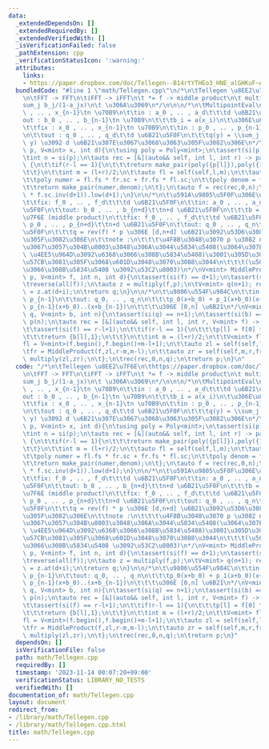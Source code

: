 ```yaml
---
data:
  _extendedDependsOn: []
  _extendedRequiredBy: []
  _extendedVerifiedWith: []
  _isVerificationFailed: false
  _pathExtension: cpp
  _verificationStatusIcon: ':warning:'
  attributes:
    links:
    - https://paper.dropbox.com/doc/Tellegen--B14rtYTHEo3_HNE_alGHKuF~Ag-rfmOzvP8OswA8Vug7Dn5H
  bundledCode: "#line 1 \"math/Tellegen.cpp\"\n/*\n\tTellegen \u8EE2\u7F6E\n\thttps://paper.dropbox.com/doc/Tellegen--B14rtYTHEo3_HNE_alGHKuF~Ag-rfmOzvP8OswA8Vug7Dn5H\n\
    \n\tFFT -> FFT\n\tiFFT -> iFFT\n\t *= f -> middle product\n\t multieval -> \\\
    sum_j b_j/(1-a_jx)\n\t \u306A\u3069\n*/\n\n\n/*\n\tMultipointEval\n\t\tfix : x_0\
    \ , .. , x_{n-1}\tn \u70B9\n\t\tin : a_0 , .. , a_d\t\t\td \u6B21\u5F0F\n\t\t\
    out : b_0 , .. , b_{n-1}\tn \u70B9\n\t\t\tb_i = a(x_i)\n\t\u306E\u8EE2\u7F6E\n\
    \t\tfix : x_0 , .. , x_{n-1}\tn \u70B9\n\t\tin : p_0 , .. , p_{n-1}\t\tn \u70B9\
    \n\t\tout : q_0 , .. , q_d\t\td \u6B21\u5F0F\n\t\t\tq(y) = \\sum_j p_j/(1 - x_j\
    \ y) \u3092 d \u6B21\u307E\u3067\u3068\u3063\u305F\u3082\u306E\n*/\nV<mint> TransposedMultipointEval(V<mint>\
    \ p, V<mint> x, int d){\n\tusing poly = Poly<mint>;\n\tassert(si(p) == si(x));\n\
    \tint n = si(p);\n\tauto rec = [&](auto&& self, int l, int r) -> pair<poly,poly>\
    \ {\n\t\tif(r-l == 1){\n\t\t\treturn make_pair(poly({p[l]}),poly({1,-x[l]}));\n\
    \t\t}\n\t\tint m = (l+r)/2;\n\t\tauto fl = self(self,l,m);\n\t\tauto fr = self(self,m,r);\n\
    \t\tpoly numer = fl.fs * fr.sc + fr.fs * fl.sc;\n\t\tpoly denom = fl.sc * fr.sc;\n\
    \t\treturn make_pair(numer,denom);\n\t};\n\tauto f = rec(rec,0,n);\n\treturn (f.fs\
    \ * f.sc.inv(d+1)).low(d+1);\n}\n\n/*\n\t\u591A\u9805\u5F0F\u306E\u7A4D ( *= f)\n\
    \t\tfix: f_0 , .. , f_d\t\t\td \u6B21\u5F0F\n\t\tin: a_0 , .. , a_n\t\t\tn \u6B21\
    \u5F0F\n\t\tout: b_0 , .. , b_{n+d}\t\tn+d \u6B21\u5F0F\n\t\t\tb = a*f\n\t\u8EE2\
    \u7F6E (middle product)\n\t\tfix: f_0 , .. , f_d\t\t\td \u6B21\u5F0F\n\t\tin:\
    \ p_0 , .. , p_{n+d}\t\tn+d \u6B21\u5F0F\n\t\tout: q_0 , .. , q_n\t\t\tn \u6B21\
    \u5F0F\n\t\t\tq = rev(f) * p \u306E [d,n+d] \u6B21\u3092\u53D6\u308A\u51FA\u3057\
    \u305F\u3082\u306E\n\t\tnote :\n\t\t\t\u4F8B\u3048\u3070 p \u3082 n \u6B21\u307E\
    \u3067\u3057\u304B\u8003\u3048\u306A\u3044\u5834\u5408(\u3064\u307E\u308Ap_{n+1}\
    \ \u4EE5\u964D\u3092\u6368\u3066\u308B\u5834\u5408)\u3001\u305D\u3053\u30920\u3067\
    \u57CB\u3081\u305F\u3068\u601D\u3048\u3070\u3088\u3044\n\t\t\t(\u5024\u3092\u6368\
    \u3066\u308B\u5834\u5408 \u3092\u53C2\u8003)\n*/\nV<mint> MiddleProduct(V<mint>\
    \ p, V<mint> f, int n, int d){\n\tassert(si(f) == d+1);\n\tassert(si(p) == n+d+1);\n\
    \treverse(all(f));\n\tauto z = multiply(f,p);\n\tV<mint> q(n+1); rep(i,n+1) q[i]\
    \ = z.at(d+i);\n\treturn q;\n}\n\n/*\n\t\u9806\u554F\u984C\n\t\tin: p_0 , .. ,\
    \ p_{n-1}\n\t\tout: q_0, .. , q_n\n\t\t\tp_0(x+b_0) + p_1(x+b_0)(x+b_1) + .. +\
    \ p_{n-1}(x+b_0)..(x+b_{n-1})\n\t\t\t\u306E [0,n] \u6B21\n*/\nV<mint> solve2(V<mint>\
    \ q, V<mint> b, int n){\n\tassert(si(q) == n+1);\n\tassert(si(b) == n);\n\tV<mint>\
    \ p(n);\n\tauto rec = [&](auto&& self, int l, int r, V<mint> f) -> V<mint> {\n\
    \t\tassert(si(f) == r-l+1);\n\t\tif(r-l == 1){\n\t\t\tp[l] = f[0] * b[l] + f[1];\n\
    \t\t\treturn {b[l],1};\n\t\t}\n\t\tint m = (l+r)/2;\n\t\tV<mint> fl,fr;\n\t\t\
    fl = V<mint>(f.begin(),f.begin()+m-l+1);\n\t\tauto zl = self(self,l,m,fl);\n\t\
    \tfr = MiddleProduct(f,zl,r-m,m-l);\n\t\tauto zr = self(self,m,r,fr);\n\t\treturn\
    \ multiply(zl,zr);\n\t};\n\trec(rec,0,n,q);\n\treturn p;\n}\n"
  code: "/*\n\tTellegen \u8EE2\u7F6E\n\thttps://paper.dropbox.com/doc/Tellegen--B14rtYTHEo3_HNE_alGHKuF~Ag-rfmOzvP8OswA8Vug7Dn5H\n\
    \n\tFFT -> FFT\n\tiFFT -> iFFT\n\t *= f -> middle product\n\t multieval -> \\\
    sum_j b_j/(1-a_jx)\n\t \u306A\u3069\n*/\n\n\n/*\n\tMultipointEval\n\t\tfix : x_0\
    \ , .. , x_{n-1}\tn \u70B9\n\t\tin : a_0 , .. , a_d\t\t\td \u6B21\u5F0F\n\t\t\
    out : b_0 , .. , b_{n-1}\tn \u70B9\n\t\t\tb_i = a(x_i)\n\t\u306E\u8EE2\u7F6E\n\
    \t\tfix : x_0 , .. , x_{n-1}\tn \u70B9\n\t\tin : p_0 , .. , p_{n-1}\t\tn \u70B9\
    \n\t\tout : q_0 , .. , q_d\t\td \u6B21\u5F0F\n\t\t\tq(y) = \\sum_j p_j/(1 - x_j\
    \ y) \u3092 d \u6B21\u307E\u3067\u3068\u3063\u305F\u3082\u306E\n*/\nV<mint> TransposedMultipointEval(V<mint>\
    \ p, V<mint> x, int d){\n\tusing poly = Poly<mint>;\n\tassert(si(p) == si(x));\n\
    \tint n = si(p);\n\tauto rec = [&](auto&& self, int l, int r) -> pair<poly,poly>\
    \ {\n\t\tif(r-l == 1){\n\t\t\treturn make_pair(poly({p[l]}),poly({1,-x[l]}));\n\
    \t\t}\n\t\tint m = (l+r)/2;\n\t\tauto fl = self(self,l,m);\n\t\tauto fr = self(self,m,r);\n\
    \t\tpoly numer = fl.fs * fr.sc + fr.fs * fl.sc;\n\t\tpoly denom = fl.sc * fr.sc;\n\
    \t\treturn make_pair(numer,denom);\n\t};\n\tauto f = rec(rec,0,n);\n\treturn (f.fs\
    \ * f.sc.inv(d+1)).low(d+1);\n}\n\n/*\n\t\u591A\u9805\u5F0F\u306E\u7A4D ( *= f)\n\
    \t\tfix: f_0 , .. , f_d\t\t\td \u6B21\u5F0F\n\t\tin: a_0 , .. , a_n\t\t\tn \u6B21\
    \u5F0F\n\t\tout: b_0 , .. , b_{n+d}\t\tn+d \u6B21\u5F0F\n\t\t\tb = a*f\n\t\u8EE2\
    \u7F6E (middle product)\n\t\tfix: f_0 , .. , f_d\t\t\td \u6B21\u5F0F\n\t\tin:\
    \ p_0 , .. , p_{n+d}\t\tn+d \u6B21\u5F0F\n\t\tout: q_0 , .. , q_n\t\t\tn \u6B21\
    \u5F0F\n\t\t\tq = rev(f) * p \u306E [d,n+d] \u6B21\u3092\u53D6\u308A\u51FA\u3057\
    \u305F\u3082\u306E\n\t\tnote :\n\t\t\t\u4F8B\u3048\u3070 p \u3082 n \u6B21\u307E\
    \u3067\u3057\u304B\u8003\u3048\u306A\u3044\u5834\u5408(\u3064\u307E\u308Ap_{n+1}\
    \ \u4EE5\u964D\u3092\u6368\u3066\u308B\u5834\u5408)\u3001\u305D\u3053\u30920\u3067\
    \u57CB\u3081\u305F\u3068\u601D\u3048\u3070\u3088\u3044\n\t\t\t(\u5024\u3092\u6368\
    \u3066\u308B\u5834\u5408 \u3092\u53C2\u8003)\n*/\nV<mint> MiddleProduct(V<mint>\
    \ p, V<mint> f, int n, int d){\n\tassert(si(f) == d+1);\n\tassert(si(p) == n+d+1);\n\
    \treverse(all(f));\n\tauto z = multiply(f,p);\n\tV<mint> q(n+1); rep(i,n+1) q[i]\
    \ = z.at(d+i);\n\treturn q;\n}\n\n/*\n\t\u9806\u554F\u984C\n\t\tin: p_0 , .. ,\
    \ p_{n-1}\n\t\tout: q_0, .. , q_n\n\t\t\tp_0(x+b_0) + p_1(x+b_0)(x+b_1) + .. +\
    \ p_{n-1}(x+b_0)..(x+b_{n-1})\n\t\t\t\u306E [0,n] \u6B21\n*/\nV<mint> solve2(V<mint>\
    \ q, V<mint> b, int n){\n\tassert(si(q) == n+1);\n\tassert(si(b) == n);\n\tV<mint>\
    \ p(n);\n\tauto rec = [&](auto&& self, int l, int r, V<mint> f) -> V<mint> {\n\
    \t\tassert(si(f) == r-l+1);\n\t\tif(r-l == 1){\n\t\t\tp[l] = f[0] * b[l] + f[1];\n\
    \t\t\treturn {b[l],1};\n\t\t}\n\t\tint m = (l+r)/2;\n\t\tV<mint> fl,fr;\n\t\t\
    fl = V<mint>(f.begin(),f.begin()+m-l+1);\n\t\tauto zl = self(self,l,m,fl);\n\t\
    \tfr = MiddleProduct(f,zl,r-m,m-l);\n\t\tauto zr = self(self,m,r,fr);\n\t\treturn\
    \ multiply(zl,zr);\n\t};\n\trec(rec,0,n,q);\n\treturn p;\n}"
  dependsOn: []
  isVerificationFile: false
  path: math/Tellegen.cpp
  requiredBy: []
  timestamp: '2023-11-14 00:07:20+09:00'
  verificationStatus: LIBRARY_NO_TESTS
  verifiedWith: []
documentation_of: math/Tellegen.cpp
layout: document
redirect_from:
- /library/math/Tellegen.cpp
- /library/math/Tellegen.cpp.html
title: math/Tellegen.cpp
---
```

